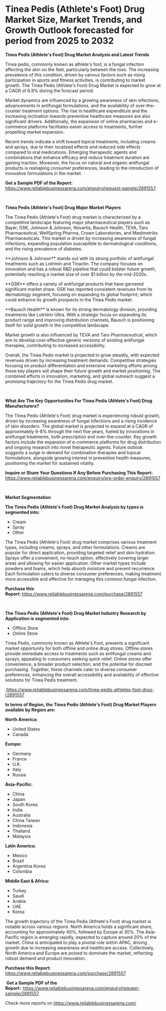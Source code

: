 <p><h1>Tinea Pedis (Athlete's Foot) Drug Market Size, Market Trends, and Growth Outlook forecasted for period from 2025 to 2032</h1></p><p><strong>Tinea Pedis (Athlete's Foot) Drug Market Analysis and Latest Trends</strong></p>
<p><p>Tinea pedis, commonly known as athlete's foot, is a fungal infection affecting the skin on the feet, particularly between the toes. The increasing prevalence of this condition, driven by various factors such as rising participation in sports and fitness activities, is contributing to market growth. The Tinea Pedis (Athlete's Foot) Drug Market is expected to grow at a CAGR of 6.9% during the forecast period. </p><p>Market dynamics are influenced by a growing awareness of skin infections, advancements in antifungal formulations, and the availability of over-the-counter treatment options. The rise in healthcare expenditure and the increasing inclination towards preventive healthcare measures are also significant drivers. Additionally, the expansion of online pharmacies and e-commerce platforms facilitates easier access to treatments, further propelling market expansion.</p><p>Recent trends indicate a shift toward topical treatments, including creams and sprays, due to their localized effects and reduced side effects compared to oral medications. Emerging therapeutic agents and combinations that enhance efficacy and reduce treatment duration are gaining traction. Moreover, the focus on natural and organic antifungal products is reshaping consumer preferences, leading to the introduction of innovative formulations in the market.</p></p>
<p><strong>Get a Sample PDF of the Report:&nbsp;</strong> <a href="https://www.reliablebusinessarena.com/enquiry/request-sample/2891557?utm_campaign=2137&utm_medium=2&utm_source=Github&utm_content=ia&utm_term=14032025&utm_id=tinea-pedis-athletes-foot-drug">https://www.reliablebusinessarena.com/enquiry/request-sample/2891557</a></p>
<p>&nbsp;</p>
<p><strong>Tinea Pedis (Athlete's Foot) Drug Major Market Players</strong></p>
<p><p>The Tinea Pedis (Athlete's Foot) drug market is characterized by a competitive landscape featuring major pharmaceutical players such as Bayer, GSK, Johnson & Johnson, Novartis, Bausch Health, TEVA, Taro Pharmaceutical, WellSpring Pharma, Crown Laboratories, and Medimetriks Pharmaceuticals. This market is driven by increasing awareness of fungal infections, expanding population susceptible to dermatological conditions, and the rising prevalence of diabetes.</p><p>**Johnson & Johnson** stands out with its strong portfolio of antifungal treatments such as Lotrimin and Tinactin. The company focuses on innovation and has a robust R&D pipeline that could bolster future growth, potentially reaching a market size of over $1 billion by the mid-2020s.</p><p>**GSK** offers a variety of antifungal products that have garnered significant market share. GSK has reported consistent revenues from its dermatology segment, focusing on expanding its global footprint, which could enhance its growth prospects in the Tinea Pedis market.</p><p>**Bausch Health** is known for its strong dermatology division, providing treatments like Lotrimin Ultra. With a strategic focus on expanding its product range and improving distribution channels, Bausch is positioning itself for solid growth in the competitive landscape.</p><p>Market growth is also influenced by TEVA and Taro Pharmaceutical, which aim to develop cost-effective generic versions of existing antifungal therapies, contributing to increased accessibility. </p><p>Overall, the Tinea Pedis market is projected to grow steadily, with expected revenues driven by increasing treatment demands. Competitive strategies focusing on product differentiation and extensive marketing efforts among these key players will shape their future growth and market positioning. The combined efforts in innovation, marketing, and global outreach suggest a promising trajectory for the Tinea Pedis drug market.</p></p>
<p>&nbsp;</p>
<p><strong>What Are The Key Opportunities For Tinea Pedis (Athlete's Foot) Drug Manufacturers?</strong></p>
<p><p>The Tinea Pedis (Athlete's Foot) drug market is experiencing robust growth, driven by increasing awareness of fungal infections and a rising incidence of skin disorders. The global market is projected to expand at a CAGR of approximately 6-8% through the next five years, fueled by innovations in antifungal treatments, both prescription and over-the-counter. Key growth factors include the expansion of e-commerce platforms for drug distribution and ongoing research into novel therapeutic agents. Future outlook suggests a surge in demand for combination therapies and topical formulations, alongside growing interest in preventive health measures, positioning the market for sustained vitality.</p></p>
<p><strong>Inquire or Share Your Questions If Any Before Purchasing This Report:</strong> <a href="https://www.reliablebusinessarena.com/enquiry/pre-order-enquiry/2891557?utm_campaign=2137&utm_medium=2&utm_source=Github&utm_content=ia&utm_term=14032025&utm_id=tinea-pedis-athletes-foot-drug">https://www.reliablebusinessarena.com/enquiry/pre-order-enquiry/2891557</a></p>
<p>&nbsp;</p>
<p><strong>Market Segmentation</strong></p>
<p><strong>The Tinea Pedis (Athlete's Foot) Drug Market Analysis by types is segmented into:</strong></p>
<p><ul><li>Cream</li><li>Spray</li><li>Other</li></ul></p>
<p><p>The Tinea Pedis (Athlete's Foot) drug market comprises various treatment types, including creams, sprays, and other formulations. Creams are popular for direct application, providing targeted relief and skin hydration. Sprays offer a convenient, no-touch option, effectively covering larger areas and allowing for easier application. Other market types include powders and foams, which help absorb moisture and prevent recurrence. Each formulation caters to diverse consumer preferences, making treatment more accessible and effective for managing this common fungal infection.</p></p>
<p><strong>Purchase this Report:&nbsp;</strong><a href="https://www.reliablebusinessarena.com/purchase/2891557?utm_campaign=2137&utm_medium=2&utm_source=Github&utm_content=ia&utm_term=14032025&utm_id=tinea-pedis-athletes-foot-drug">https://www.reliablebusinessarena.com/purchase/2891557</a></p>
<p>&nbsp;</p>
<p><strong>The Tinea Pedis (Athlete's Foot) Drug Market Industry Research by Application is segmented into:</strong></p>
<p><ul><li>Offline Store</li><li>Online Store</li></ul></p>
<p><p>Tinea Pedis, commonly known as Athlete's Foot, presents a significant market opportunity for both offline and online drug stores. Offline stores provide immediate access to treatments such as antifungal creams and sprays, appealing to consumers seeking quick relief. Online stores offer convenience, a broader product selection, and the potential for discreet purchasing. Together, these channels cater to diverse consumer preferences, enhancing the overall accessibility and availability of effective solutions for Tinea Pedis treatment.</p></p>
<p><a href="https://www.reliablebusinessarena.com/tinea-pedis-athletes-foot-drug-r2891557?utm_campaign=2137&utm_medium=2&utm_source=Github&utm_content=ia&utm_term=14032025&utm_id=tinea-pedis-athletes-foot-drug">&nbsp;https://www.reliablebusinessarena.com/tinea-pedis-athletes-foot-drug-r2891557</a></p>
<p><strong>In terms of Region, the Tinea Pedis (Athlete's Foot) Drug Market Players available by Region are:</strong></p>
<p>
    <p> <strong> North America: </strong>
        <ul>
            <li>United States</li>
            <li>Canada</li>
        </ul>
        </p> 
    <p> <strong> Europe: </strong>
        <ul>
            <li>Germany</li>
            <li>France</li>
            <li>U.K.</li>
            <li>Italy</li>
            <li>Russia</li>
        </ul>
        </p> 
    <p> <strong> Asia-Pacific: </strong>
        <ul>
            <li>China</li>
            <li>Japan</li>
            <li>South Korea</li>
            <li>India</li>
            <li>Australia</li>
            <li>China Taiwan</li>
            <li>Indonesia</li>
            <li>Thailand</li>
            <li>Malaysia</li>
        </ul>
        </p> 
    <p> <strong> Latin America: </strong>
        <ul>
            <li>Mexico</li>
            <li>Brazil</li>
            <li>Argentina Korea</li>
            <li>Colombia</li>
        </ul>
        </p> 
    <p> <strong> Middle East & Africa: </strong>
        <ul>
            <li>Turkey</li>
            <li>Saudi</li>
            <li>Arabia</li>
            <li>UAE</li>
            <li>Korea</li>
        </ul>
    </p>
    </p>
<p><p>The growth trajectory of the Tinea Pedis (Athlete's Foot) drug market is notable across various regions. North America holds a significant share, accounting for approximately 40%, followed by Europe at 30%. The Asia-Pacific region is emerging rapidly, expected to capture around 20% of the market. China is anticipated to play a pivotal role within APAC, driving growth due to increasing awareness and healthcare access. Collectively, North America and Europe are poised to dominate the market, reflecting robust demand and product innovation.</p></p>
<p><strong>Purchase this Report: </strong><a href="https://www.reliablebusinessarena.com/purchase/2891557?utm_campaign=2137&utm_medium=2&utm_source=Github&utm_content=ia&utm_term=14032025&utm_id=tinea-pedis-athletes-foot-drug">https://www.reliablebusinessarena.com/purchase/2891557</a></p>
<p>&nbsp;<strong>Get a Sample PDF of the Report:&nbsp;&nbsp;</strong><a href="https://www.reliablebusinessarena.com/enquiry/request-sample/2891557?utm_campaign=2137&utm_medium=2&utm_source=Github&utm_content=ia&utm_term=14032025&utm_id=tinea-pedis-athletes-foot-drug">https://www.reliablebusinessarena.com/enquiry/request-sample/2891557</a></p>
<p><strong></strong></p>
<p>Check more reports on <a href="https://www.reliablebusinessarena.com/?utm_campaign=2137&utm_medium=2&utm_source=Github&utm_content=ia&utm_term=14032025&utm_id=tinea-pedis-athletes-foot-drug">https://www.reliablebusinessarena.com/</a></p>